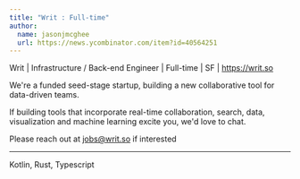 ```yaml
---
title: "Writ : Full-time"
author:
  name: jasonjmcghee
  url: https://news.ycombinator.com/item?id=40564251
---
```

Writ | Infrastructure &#x2F; Back-end Engineer | Full-time | SF | <a href="https:&#x2F;&#x2F;writ.so" rel="nofollow">https:&#x2F;&#x2F;writ.so</a>

We&#x27;re a funded seed-stage startup, building a new collaborative tool for data-driven teams.

If building tools that incorporate real-time collaboration, search, data, visualization and machine learning excite you, we&#x27;d love to chat.

Please reach out at jobs@writ.so if interested

---

Kotlin, Rust, Typescript
